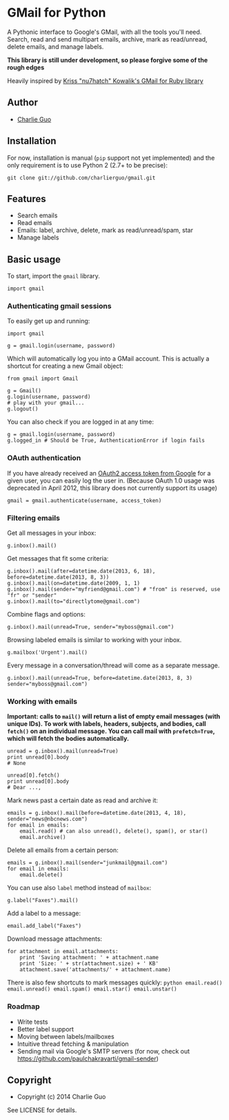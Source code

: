 # GMail for Python

A Pythonic interface to Google's GMail, with all the tools you'll need. Search, 
read and send multipart emails, archive, mark as read/unread, delete emails, 
and manage labels.

__This library is still under development, so please forgive some of the rough edges__

Heavily inspired by [Kriss "nu7hatch" Kowalik's GMail for Ruby library](https://github.com/nu7hatch/gmail)

## Author

* [Charlie Guo](https://github.com/charlierguo)

## Installation

For now, installation is manual (`pip` support not yet implemented) and the only requirement is to use Python 2 (2.7+ to be precise):

    git clone git://github.com/charlierguo/gmail.git

## Features

* Search emails
* Read emails 
* Emails: label, archive, delete, mark as read/unread/spam, star
* Manage labels

## Basic usage

To start, import the `gmail` library.

    import gmail
    
### Authenticating gmail sessions

To easily get up and running:

    import gmail 

    g = gmail.login(username, password)

Which will automatically log you into a GMail account. 
This is actually a shortcut for creating a new Gmail object:
    
    from gmail import Gmail

    g = Gmail()
    g.login(username, password)
    # play with your gmail...
    g.logout()

You can also check if you are logged in at any time:

    g = gmail.login(username, password)
    g.logged_in # Should be True, AuthenticationError if login fails

### OAuth authentication 

If you have already received an [OAuth2 access token from Google](https://developers.google.com/accounts/docs/OAuth2) for a given user, you can easily log the user in. (Because OAuth 1.0 usage was deprecated in April 2012, this library does not currently support its usage)

    gmail = gmail.authenticate(username, access_token)

### Filtering emails
    
Get all messages in your inbox:

    g.inbox().mail()

Get messages that fit some criteria:

    g.inbox().mail(after=datetime.date(2013, 6, 18), before=datetime.date(2013, 8, 3))
    g.inbox().mail(on=datetime.date(2009, 1, 1)
    g.inbox().mail(sender="myfriend@gmail.com") # "from" is reserved, use "fr" or "sender"
    g.inbox().mail(to="directlytome@gmail.com")

Combine flags and options:

    g.inbox().mail(unread=True, sender="myboss@gmail.com")
    
Browsing labeled emails is similar to working with your inbox.

    g.mailbox('Urgent').mail()
    
Every message in a conversation/thread will come as a separate message.

    g.inbox().mail(unread=True, before=datetime.date(2013, 8, 3) sender="myboss@gmail.com")
    
### Working with emails

__Important: calls to `mail()` will return a list of empty email messages (with unique IDs). To work with labels, headers, subjects, and bodies, call `fetch()` on an individual message. You can call mail with `prefetch=True`, which will fetch the bodies automatically.__

    unread = g.inbox().mail(unread=True)
    print unread[0].body
    # None

    unread[0].fetch()
    print unread[0].body
    # Dear ...,

Mark news past a certain date as read and archive it:

    emails = g.inbox().mail(before=datetime.date(2013, 4, 18), sender="news@nbcnews.com")
    for email in emails:
        email.read() # can also unread(), delete(), spam(), or star()
        email.archive()

Delete all emails from a certain person:

    emails = g.inbox().mail(sender="junkmail@gmail.com")
    for email in emails:
        email.delete()
     
You can use also `label` method instead of `mailbox`: 

    g.label("Faxes").mail()

Add a label to a message:

    email.add_label("Faxes")

Download message attachments:

    for attachment in email.attachments:
        print 'Saving attachment: ' + attachment.name
        print 'Size: ' + str(attachment.size) + ' KB'
        attachment.save('attachments/' + attachment.name)
    
There is also few shortcuts to mark messages quickly:
    ```python
    email.read()
    email.unread()
    email.spam()
    email.star()
    email.unstar()
    ```

### Roadmap
* Write tests
* Better label support
* Moving between labels/mailboxes
* Intuitive thread fetching & manipulation
* Sending mail via Google's SMTP servers (for now, check out https://github.com/paulchakravarti/gmail-sender)

## Copyright

* Copyright (c) 2014 Charlie Guo

See LICENSE for details.

